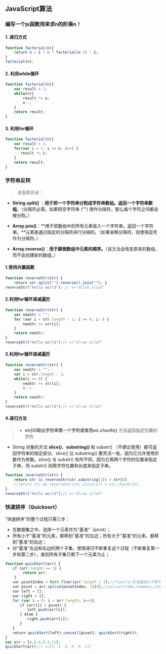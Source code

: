 ## JavaScript算法

### 编写一个js函数用来求n的阶乘n！
#### 1. 递归方式   

```javascript
function factorial(n){
    return n > 1 ? n * factorial(n-1) : 1;
}
factorial(n);
```
#### 2. 利用while循环
```javascript
function factorial(n){
	var result = 1;
	while(n){
		result *= n;
		n--;
	}
	return result;
}
```
#### 3. 利用for循环
```javascript
function factorial(n){
	var result = 1;
	for(var i = 1; i <= n; i++) {
	   result *= i;
	}
	return result;
}
```
### 字符串反转
> 涉及知识点：
>
* **String.split()** ：**用于把一个字符串分割成字符串数组。返回一个字符串数组**。（分隔符必需。如果把空字符串 ("") 用作分隔符，那么每个字符之间都会被分割。）
>
* **Array.join()**：**用于把数组中的所有元素放入一个字符串。返回一个字符串。**元素是通过指定的分隔符进行分隔的。（如果省略分隔符，则使用逗号作为分隔符。）
>
* **Array.reverse()**：**用于颠倒数组中元素的顺序。**（该方法会改变原来的数组，而不会创建新的数组。）

#### 1.使用内置函数
```javascript
function reverseStr(str) {
    return str.split("").reverse().join(""); }
reverseStr("hello world"); // =>"dlrow olleh"
```
#### 2.利用for循环递减遍历
```javascript
function reverseStr(str) {
	var newStr = "";
	for (var i = str.length - 1; i >= 0; i--) {
		newStr += str[i];
	}
	return newStr;
}
reverseStr("hello world");// =>"dlrow olleh"
```
#### 3.利用for循环递减遍历
```javascript
function reverseStr(str) {
    var newStr = "";
    var i = str.length - 1;
    while(i >= 0) {
        newStr += str[i];
    	i--;
    }
    return newStr;
}
reverseStr("hello world");// =>"dlrow olleh"
```
#### 4.递归方法
> * **str[0]**取出字符串第一个字符或者用**str.charAt()** 方法返回指定位置的字符  
* String 对象的方法 **slice()**、**substring()** 和 substr() （不建议使用）都可返回字符串的指定部分。slice() 比 substring() 要灵活一些，因为它允许使用负数作为参数。slice() 与 substr() 有所不同，因为它用两个字符的位置来指定子串，而 substr() 则用字符位置和长度来指定子串。

```javascript
function reverseStr(str) {
	return str && reverseStr(str.substring(1)) + str[0];
	//return str && reverseStr(str.slice(1)) + str.charAt(0);
}
reverseStr("hello world");// =>"dlrow olleh"
```
### 快速排序（Quicksort）
"快速排序"的整个过程只需三步：

* 在数据集之中，选择一个元素作为"基准"（pivot）；
* 所有小于"基准"的元素，都移到"基准"的左边；所有大于"基准"的元素，都移到"基准"的右边；
* 对"基准"左边和右边的两个子集，使用递归不断重复这个过程（不断重复第一步和第二步），直到所有子集只剩下一个元素为止；

```javascript
function quickSort(arr) {
　　if (arr.length <= 1) {
		return arr;
	}
　　var pivotIndex = Math.floor(arr.length / 2);//floor(x)方法返回小于等于x的最大整数
　　var pivot = arr.splice(pivotIndex, 1)[0];//splice(index,howmany,item1,..,itemX)向数组中添加/删除项目，然后返回被删除的项目的新数组，该方法会改变原数组
　　var left = [];
　　var right = [];
　　for (var i = 0; i < arr.length; i++){
　　　　if (arr[i] < pivot) {
　　　　　　left.push(arr[i]);
　　　　} else {
　　　　　　right.push(arr[i]);
　　　　}
　　}
　　return quickSort(left).concat([pivot], quickSort(right));
}
var arr = [8,2,4,9,3,11];
quickSort(arr);// =>[2, 3, 4, 8, 9, 11]
```




